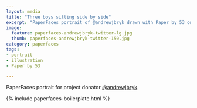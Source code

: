```yaml
---
layout: media
title: "Three boys sitting side by side"
excerpt: "PaperFaces portrait of @andrewjbryk drawn with Paper by 53 on an iPad."
image: 
  feature: paperfaces-andrewjbryk-twitter-lg.jpg
  thumb: paperfaces-andrewjbryk-twitter-150.jpg
category: paperfaces
tags: 
- portrait
- illustration
- Paper by 53

---
```


PaperFaces portrait for project donator [@andrewjbryk](http://twitter.com/andrewjbryk).

{% include paperfaces-boilerplate.html %}